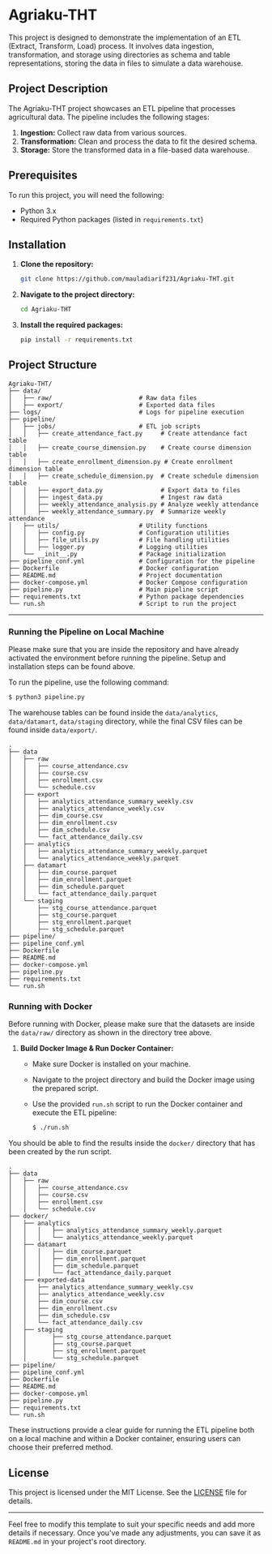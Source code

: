 # Agriaku-THT

This project is designed to demonstrate the implementation of an ETL (Extract, Transform, Load) process. It involves data ingestion, transformation, and storage using directories as schema and table representations, storing the data in files to simulate a data warehouse.

## Project Description

The Agriaku-THT project showcases an ETL pipeline that processes agricultural data. The pipeline includes the following stages:

1. **Ingestion:** Collect raw data from various sources.
2. **Transformation:** Clean and process the data to fit the desired schema.
3. **Storage:** Store the transformed data in a file-based data warehouse.

## Prerequisites

To run this project, you will need the following:

- Python 3.x
- Required Python packages (listed in `requirements.txt`)

## Installation

1. **Clone the repository:**
   ```bash
   git clone https://github.com/mauladiarif231/Agriaku-THT.git
   ```
2. **Navigate to the project directory:**
   ```bash
   cd Agriaku-THT
   ```
3. **Install the required packages:**
   ```bash
   pip install -r requirements.txt
   ```
## Project Structure

```
Agriaku-THT/
├── data/
│   ├── raw/                        # Raw data files
│   ├── export/                     # Exported data files
├── logs/                           # Logs for pipeline execution
├── pipeline/
│   ├── jobs/                       # ETL job scripts
│   │   ├── create_attendance_fact.py     # Create attendance fact table
│   │   ├── create_course_dimension.py    # Create course dimension table
│   │   ├── create_enrollment_dimension.py # Create enrollment dimension table
│   │   ├── create_schedule_dimension.py  # Create schedule dimension table
│   │   ├── export_data.py                # Export data to files
│   │   ├── ingest_data.py                # Ingest raw data
│   │   ├── weekly_attendance_analysis.py # Analyze weekly attendance
│   │   ├── weekly_attendance_summary.py  # Summarize weekly attendance
│   ├── utils/                      # Utility functions
│   │   ├── config.py               # Configuration utilities
│   │   ├── file_utils.py           # File handling utilities
│   │   ├── logger.py               # Logging utilities
│   └── __init__.py                 # Package initialization
├── pipeline_conf.yml               # Configuration for the pipeline
├── Dockerfile                      # Docker configuration
├── README.md                       # Project documentation
├── docker-compose.yml              # Docker Compose configuration
├── pipeline.py                     # Main pipeline script
├── requirements.txt                # Python package dependencies
└── run.sh                          # Script to run the project
```
---

### Running the Pipeline on Local Machine

Please make sure that you are inside the repository and have already activated the environment before running the pipeline. Setup and installation steps can be found above.

To run the pipeline, use the following command:

```bash
$ python3 pipeline.py
```

The warehouse tables can be found inside the `data/analytics`, `data/datamart`, `data/staging` directory, while the final CSV files can be found inside `data/export/`.

```
.
├── data
│   ├── raw
│   │   ├── course_attendance.csv
│   │   ├── course.csv
│   │   ├── enrollment.csv
│   │   └── schedule.csv
│   ├── export
│   │   ├── analytics_attendance_summary_weekly.csv
│   │   ├── analytics_attendance_weekly.csv
│   │   ├── dim_course.csv
│   │   ├── dim_enrollment.csv
│   │   ├── dim_schedule.csv
│   │   └── fact_attendance_daily.csv
│   ├── analytics
│   │   ├── analytics_attendance_summary_weekly.parquet
│   │   └── analytics_attendance_weekly.parquet
│   ├── datamart
│   │   ├── dim_course.parquet
│   │   ├── dim_enrollment.parquet
│   │   ├── dim_schedule.parquet
│   │   └── fact_attendance_daily.parquet
│   └── staging
│       ├── stg_course_attendance.parquet
│       ├── stg_course.parquet
│       ├── stg_enrollment.parquet
│       ├── stg_schedule.parquet
├── pipeline/
├── pipeline_conf.yml
├── Dockerfile
├── README.md
├── docker-compose.yml
├── pipeline.py
├── requirements.txt
└── run.sh                         
```

### Running with Docker

Before running with Docker, please make sure that the datasets are inside the `data/raw/` directory as shown in the directory tree above.

1. **Build Docker Image & Run Docker Container:**
   - Make sure Docker is installed on your machine.
   - Navigate to the project directory and build the Docker image using the prepared script.
   - Use the provided `run.sh` script to run the Docker container and execute the ETL pipeline:

     ```bash
     $ ./run.sh
     ```

You should be able to find the results inside the `docker/` directory that has been created by the run script.

```
.
├── data
│   ├── raw
│   │   ├── course_attendance.csv
│   │   ├── course.csv
│   │   ├── enrollment.csv
│   │   └── schedule.csv
├── docker/
│   ├── analytics
│   │   │   ├── analytics_attendance_summary_weekly.parquet
│   │   │   └── analytics_attendance_weekly.parquet
│   ├── datamart
│   │   │   ├── dim_course.parquet
│   │   │   ├── dim_enrollment.parquet
│   │   │   ├── dim_schedule.parquet
│   │   │   └── fact_attendance_daily.parquet
│   ├── exported-data
│   │   ├── analytics_attendance_summary_weekly.csv
│   │   ├── analytics_attendance_weekly.csv
│   │   ├── dim_course.csv
│   │   ├── dim_enrollment.csv
│   │   ├── dim_schedule.csv
│   │   └── fact_attendance_daily.csv
│   ├── staging
│   │       ├── stg_course_attendance.parquet
│   │       ├── stg_course.parquet
│   │       ├── stg_enrollment.parquet
│   │       └── stg_schedule.parquet
├── pipeline/
├── pipeline_conf.yml
├── Dockerfile
├── README.md
├── docker-compose.yml
├── pipeline.py
├── requirements.txt
└── run.sh     
```

These instructions provide a clear guide for running the ETL pipeline both on a local machine and within a Docker container, ensuring users can choose their preferred method.

## License

This project is licensed under the MIT License. See the [LICENSE](LICENSE) file for details.

---

Feel free to modify this template to suit your specific needs and add more details if necessary. Once you've made any adjustments, you can save it as `README.md` in your project's root directory.
